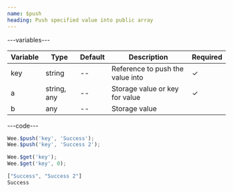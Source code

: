 ```yaml
---
name: $push
heading: Push specified value into public array
---
```


---variables---

| Variable | Type | Default | Description | Required |
| -- | -- | -- | -- | -- |
| key | string | -- | Reference to push the value into | &#10003; |
| a | string, any | -- | Storage value or key for value | &#10003; |
| b | any | -- | Storage value ||

---code---

```javascript
Wee.$push('key', 'Success');
Wee.$push('key', 'Success 2');

Wee.$get('key');
Wee.$get('key', 0);
```

```javascript
["Success", "Success 2"]
Success
```